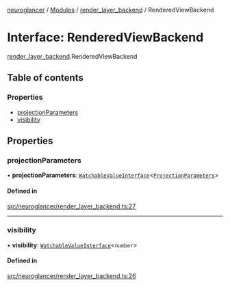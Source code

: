 [neuroglancer](../README.md) / [Modules](../modules.md) / [render\_layer\_backend](../modules/render_layer_backend.md) / RenderedViewBackend

# Interface: RenderedViewBackend

[render_layer_backend](../modules/render_layer_backend.md).RenderedViewBackend

## Table of contents

### Properties

- [projectionParameters](render_layer_backend.RenderedViewBackend.md#projectionparameters)
- [visibility](render_layer_backend.RenderedViewBackend.md#visibility)

## Properties

### projectionParameters

• **projectionParameters**: [`WatchableValueInterface`](trackable_value.WatchableValueInterface.md)<[`ProjectionParameters`](../classes/projection_parameters.ProjectionParameters.md)\>

#### Defined in

[src/neuroglancer/render_layer_backend.ts:27](https://github.com/ActiveBrainAtlas2/neuroglancer/blob/285e65d7/src/neuroglancer/render_layer_backend.ts#L27)

___

### visibility

• **visibility**: [`WatchableValueInterface`](trackable_value.WatchableValueInterface.md)<`number`\>

#### Defined in

[src/neuroglancer/render_layer_backend.ts:26](https://github.com/ActiveBrainAtlas2/neuroglancer/blob/285e65d7/src/neuroglancer/render_layer_backend.ts#L26)
